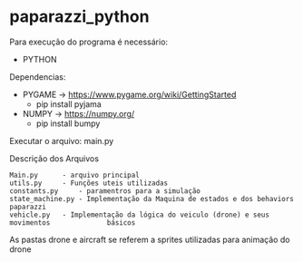 # paparazzi_python

Para execução do programa é necessário:

- PYTHON

Dependencias: 

- PYGAME -> https://www.pygame.org/wiki/GettingStarted
	- pip install pyjama
- NUMPY -> https://numpy.org/
	- pip install bumpy

Executar o arquivo: main.py

Descrição dos Arquivos
 
	Main.py 	 - arquivo principal
	utils.py 	 - Funções uteis utilizadas
	constants.py 	 - paramentros para a simulação
	state_machine.py - Implementação da Maquina de estados e dos behaviors paparazzi
	vehicle.py	 - Implementação da lógica do veiculo (drone) e seus movimentos 			 básicos

As pastas drone e aircraft se referem a sprites utilizadas para animação do drone
